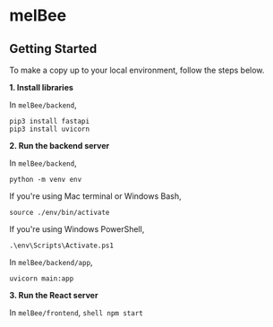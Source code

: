 # melBee

## Getting Started
To make a copy up to your local environment, follow the steps below.

**1. Install libraries**
  
In `melBee/backend`,

  ```shell
  pip3 install fastapi
  pip3 install uvicorn
  ```
    
**2. Run the backend server**
  
In `melBee/backend`,

  ```shell
  python -m venv env
  ```

If you're using Mac terminal or Windows Bash, 

  ```shell 
  source ./env/bin/activate
  ```

If you're using Windows PowerShell,

  ```shell
  .\env\Scripts\Activate.ps1
  ```

In `melBee/backend/app`,

  ```shell
  uvicorn main:app
  ```

**3. Run the React server**

In `melBee/frontend`,
    ```shell
    npm start
    ```
